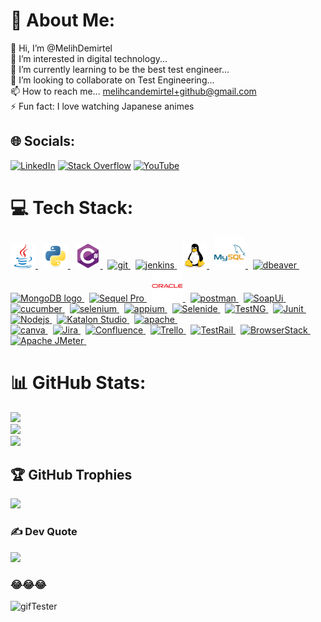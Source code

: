 # 💫 About Me:
👋 Hi, I’m @MelihDemirtel<br>👀 I’m interested in digital technology...<br>🌱 I’m currently learning to be the best test engineer...<br>💞️ I’m looking to collaborate on Test Engineering...<br>📫 How to reach me... melihcandemirtel+github@gmail.com<br>⚡ Fun fact: I love watching Japanese animes 


## 🌐 Socials:
[![LinkedIn](https://img.shields.io/badge/LinkedIn-%230077B5.svg?logo=linkedin&logoColor=white)](https://www.linkedin.com/in/melihcandemirtel/) [![Stack Overflow](https://img.shields.io/badge/-Stackoverflow-FE7A16?logo=stack-overflow&logoColor=white)](https://stackoverflow.com/users/19726127) [![YouTube](https://img.shields.io/badge/YouTube-%23FF0000.svg?logo=YouTube&logoColor=white)](https://www.youtube.com/channel/UC-wsXBWxrINhnWfH6H-9Qgw)

# 💻 Tech Stack:
<p align="left">
  <a href="https://www.java.com" target="_blank" rel="noreferrer">
    <img src="https://raw.githubusercontent.com/devicons/devicon/master/icons/java/java-original.svg" alt="java" width="40" height="40"/>
  </a> &nbsp;
   <a href="https://www.python.org" target="_blank" rel="noreferrer">
    <img src="https://raw.githubusercontent.com/devicons/devicon/master/icons/python/python-original.svg" alt="python" width="40" height="40"/>
  </a> &nbsp;
  <a href="https://www.w3schools.com/cs/" target="_blank" rel="noreferrer">
    <img src="https://raw.githubusercontent.com/devicons/devicon/master/icons/csharp/csharp-original.svg" alt="csharp" width="40" height="40"/>
  </a> &nbsp;
  <a href="https://git-scm.com/" target="_blank" rel="noreferrer">
    <img src="https://www.vectorlogo.zone/logos/git-scm/git-scm-icon.svg" alt="git" width="40" height="40"/>
  </a> &nbsp;
  <a href="https://www.jenkins.io" target="_blank" rel="noreferrer">
    <img src="https://www.vectorlogo.zone/logos/jenkins/jenkins-icon.svg" alt="jenkins" width="40" height="40"/>
  </a> &nbsp;
  <a href="https://www.linux.org/" target="_blank" rel="noreferrer">
    <img src="https://raw.githubusercontent.com/devicons/devicon/master/icons/linux/linux-original.svg" alt="linux" width="40" height="40"/>
  </a> &nbsp;
  <a href="https://sequelpro.com/" target="_blank" rel="noreferrer">
    <img src="https://raw.githubusercontent.com/devicons/devicon/master/icons/mysql/mysql-original-wordmark.svg" alt="mysql" width="50" height="50"/>
  </a> &nbsp;
   <a href="https://tr.wikipedia.org/wiki/DBeaver" target="_blank" rel="noreferrer">
    <img src="https://upload.wikimedia.org/wikipedia/commons/thumb/b/b5/DBeaver_logo.svg/128px-DBeaver_logo.svg.png" alt="dbeaver" width="50" height="50"/>
  </a> &nbsp;
  <a href="https://www.mongodb.com/" target="_blank" rel="noreferrer">
    <img src="https://webimages.mongodb.com/_com_assets/cms/kuyjf3vea2hg34taa-horizontal_default_slate_blue.svg?auto=format%252Ccompress" alt="MongoDB logo" width="100" height="35"/>
  </a> &nbsp;
  <a href="https://www.mysql.com/" target="_blank" rel="noreferrer">
    <img src="https://sequelpro.com/images/logo.png" alt="Sequel Pro" width="50" height="50"/>
  </a> &nbsp;
  <a href="https://www.oracle.com/" target="_blank" rel="noreferrer">
    <img src="https://raw.githubusercontent.com/devicons/devicon/master/icons/oracle/oracle-original.svg" alt="oracle" width="50" height="50"/>
  </a> &nbsp;
  <a href="https://postman.com" target="_blank" rel="noreferrer">
    <img src="https://www.vectorlogo.zone/logos/getpostman/getpostman-icon.svg" alt="postman" width="40" height="40"/>
  </a> &nbsp;
   <a href="https://www.soapui.org/" target="_blank" rel="noreferrer">
    <img src="https://static1.smartbear.co/smartbearbrand/media/images/home/soapui-icon.svg" alt="SoapUi" width="100.5" height="35"/>
  </a> &nbsp;
   <br>
  <a href="https://www.javatpoint.com/cucumber-testing" target="_blank" rel="noreferrer">
    <img src="https://static.javatpoint.com/tutorial/cucumber/images/cucumber-testing-tutorial.png" alt="cucumber" width="50" height="50"/>
  </a> &nbsp;
  <a href="https://www.selenium.dev" target="_blank" rel="noreferrer">
    <img src="https://raw.githubusercontent.com/detain/svg-logos/780f25886640cef088af994181646db2f6b1a3f8/svg/selenium-logo.svg" alt="selenium" width="40" height="40"/>
  </a> &nbsp;
  <a href="https://appium.io/" target="_blank" rel="noreferrer">
    <img src="https://appium.io/docs/en/latest/assets/images/appium-logo-white.png" alt="appium" width="40" height="40"/>
  </a> &nbsp;
  <a href="https://selenide.org/" target="_blank" rel="noreferrer">
    <img src="https://selenide.org/images/selenide-logo-big.png" alt="Selenide" width="110.5" height="50"/>
  </a> &nbsp;
  <a href="https://testng.org/doc/" target="_blank" rel="noreferrer">
    <img src="https://blog.knoldus.com/wp-content/uploads/2020/01/TESTNG.png" alt="TestNG" width="90.5" height="35"/>
  </a> &nbsp;
  <a href="https://github.com/junit-team" target="_blank" rel="noreferrer">
    <img src="https://avatars.githubusercontent.com/u/874086?s=200&v=4" alt="Junit" width="80" height="45"/>
  </a> &nbsp;
  <a href="https://en.wikipedia.org/wiki/Node.js" target="_blank" rel="noreferrer">
  <img src="https://upload.wikimedia.org/wikipedia/commons/thumb/d/d9/Node.js_logo.svg/120px-Node.js_logo.svg.png" alt="Nodejs" width="90" height="45"/>
  </a> &nbsp;
  <a href="https://www.katalon.com/" target="_blank" rel="noreferrer">
    <img src="https://d1h3p5fzmizjvp.cloudfront.net/themes/katalon_4/images/header/katalon_logo.svg" alt="Katalon Studio" width="100" height="35"/>
  </a> &nbsp;
  <a href="https://maven.apache.org/" target="_blank" rel="noreferrer">
    <img src="https://upload.wikimedia.org/wikipedia/commons/thumb/5/52/Apache_Maven_logo.svg/1200px-Apache_Maven_logo.svg.png" alt="apache" width="120" height="35"/>
  </a> &nbsp;
  <br>
  <a href="https://www.canva.com/" target="_blank" rel="noreferrer">
    <img src="https://play-lh.googleusercontent.com/3aWGqSf3T_p3F6wc8FFvcZcnjWlxpZdNaqFVEvPwQ1gTOPkVoZwq6cYvfK9eCkwCXbRY" alt="canva" width="45" height="35"/>
  </a> &nbsp;
  <a href="https://www.atlassian.com/" target="_blank" rel="noreferrer">
    <img src="https://itsm.yeditepe.edu.tr/images/atlassian-jira-logo-large.png" alt="Jira" width="75" height="35"/>
  </a> &nbsp;
  <a href="https://www.atlassian.com/software/confluence" target="_blank" rel="noreferrer">
    <img src="https://upload.wikimedia.org/wikipedia/commons/thumb/8/88/Atlassian_Confluence_2017_logo.svg/2560px-Atlassian_Confluence_2017_logo.svg.png" alt="Confluence" width="130.5" height="35"/>
  </a> &nbsp;
  <a href="https://trello.com/" target="_blank" rel="noreferrer">
    <img src="https://upload.wikimedia.org/wikipedia/commons/thumb/7/7a/Trello-logo-blue.svg/1280px-Trello-logo-blue.svg.png" alt="Trello" width="93.5" height="35"/>
  </a> &nbsp;
  <a href="https://www.testrail.com/" target="_blank" rel="noreferrer">
    <img src="https://www.testrail.com/wp-content/uploads/2022/12/TestRail_Logo_Main_01.svg" alt="TestRail" width="100" height="35"/>
  </a> &nbsp;
  <a href="https://buildthis.com/help-center/third-party-tools/what-is-browserstack/" target="_blank" rel="noreferrer">
    <img src="https://buildthis.com/wp-content/uploads/2020/06/browserstack-logo.png" alt="BrowserStack" width="100" height="50"/>
  </a> &nbsp;
  <a href="https://jmeter.apache.org/" target="_blank" rel="noreferrer">
    <img src="https://jmeter.apache.org/images/logo.svg" alt="Apache JMeter" width="100" height="35"/>
  </a> &nbsp;
</p>

# 📊 GitHub Stats:
![](https://github-readme-stats.vercel.app/api?username=MelihDemirtel&theme=radical&hide_border=false&include_all_commits=true&count_private=true)<br/>
![](https://github-readme-streak-stats.herokuapp.com/?user=MelihDemirtel&theme=radical&hide_border=false)<br/>
![](https://github-readme-stats.vercel.app/api/top-langs/?username=MelihDemirtel&theme=radical&hide_border=false&include_all_commits=true&count_private=true&layout=compact)

## 🏆 GitHub Trophies
![](https://github-profile-trophy.vercel.app/?username=MelihDemirtel&theme=radical&no-frame=false&no-bg=false&margin-w=4)

### ✍️ Dev Quote
![](https://quotes-github-readme.vercel.app/api?type=horizontal&theme=radical)

### 😂😂😂
![gifTester](https://user-images.githubusercontent.com/84717035/214561186-bab11313-5e8e-4022-bced-a487bfb20f05.gif)

